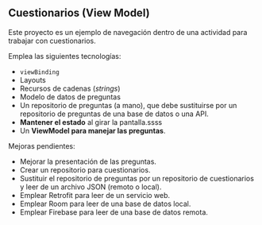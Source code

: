 ## Cuestionarios (View Model)

Este proyecto es un ejemplo de navegación dentro de una actividad para trabajar con cuestionarios.

Emplea las siguientes tecnologías:

- `viewBinding`
- Layouts
- Recursos de cadenas (_strings_)
- Modelo de datos de preguntas
- Un repositorio de preguntas (a mano), que debe sustituirse por un repositorio de preguntas de una base de datos o una API.
- **Mantener el estado** al girar la pantalla.ssss
- Un **ViewModel para manejar las preguntas**.

Mejoras pendientes:

- Mejorar la presentación de las preguntas.
- Crear un repositorio para cuestionarios.
- Sustituir el repositorio de preguntas por un repositorio de cuestionarios y leer de un archivo JSON (remoto o local).
- Emplear Retrofit para leer de un servicio web.
- Emplear Room para leer de una base de datos local.
- Emplear Firebase para leer de una base de datos remota.